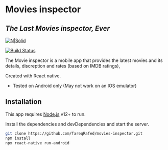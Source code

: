 # Movies inspector
## _The Last Movies inspector, Ever_

[![N|Solid](https://encrypted-tbn0.gstatic.com/images?q=tbn:ANd9GcQoH16Qx3_96SlUMgOe2mbpowT5usM_TBmxvw&usqp=CAU)](https://kaderapp.com/en/)

[![Build Status](https://travis-ci.org/joemccann/dillinger.svg?branch=master)](https://www.youtube.com/watch?v=dQw4w9WgXcQ)

The Movie inspector is a mobile app that provides the latest movies and its details, discreption and rates (based on IMDB ratings), 

Created with React native.

- Tested on Android only (May not work on an IOS emulator)



## Installation

This app requires [Node.js](https://nodejs.org/) v12+ to run.

Install the dependencies and devDependencies and start the server.

```sh
git clone https://github.com/TareqRafed/movies-inspector.git
npm install
npx react-native run-android
```

